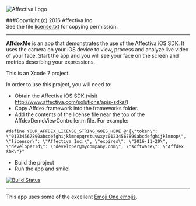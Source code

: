 ![Affectiva Logo](http://developer.affectiva.com/images/logo.png)

###Copyright (c) 2016 Affectiva Inc. <br> See the file [license.txt](license.txt) for copying permission.

*****************************

**AffdexMe** is an app that demonstrates the use of the Affectiva iOS SDK.  It uses the camera on your iOS device to view, process and analyze live video of your face. Start the app and you will see your face on the screen and metrics describing your expressions.

This is an Xcode 7 project.

In order to use this project, you will need to:
- Obtain the Affectiva iOS SDK (visit http://www.affectiva.com/solutions/apis-sdks/)
- Copy Affdex.framework into the frameworks folder.
- Add the contents of the license file near the top of the AffdexDemoViewController.m file. For example:

```
#define YOUR_AFFDEX_LICENSE_STRING_GOES_HERE @"{\"token\": \"01234567890abcdefghijklmnopqrstuvwxyz01234567890abcdefghijklmnop\", \"licensor\": \"Affectiva Inc.\", \"expires\": \"2016-11-20\", \"developerId\": \"developer@mycompany.com\", \"software\": \"Affdex SDK\"}"
```

- Build the project
- Run the app and smile!

[![Build Status](https://travis-ci.org/Affectiva/affdexme-ios.svg?branch=master)](https://travis-ci.org/Affectiva/affdexme-ios)

***

This app uses some of the excellent [Emoji One emojis](http://emojione.com).

